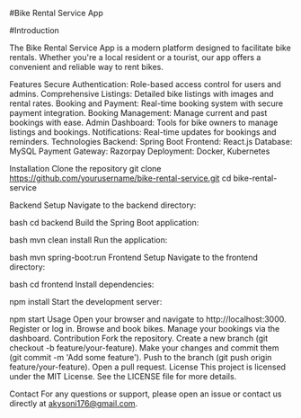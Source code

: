 #Bike Rental Service App

#Introduction

The Bike Rental Service App is a modern platform designed to facilitate bike rentals. Whether you're a local resident or a tourist, our app offers a convenient and reliable way to rent bikes.

Features
Secure Authentication: Role-based access control for users and admins.
Comprehensive Listings: Detailed bike listings with images and rental rates.
Booking and Payment: Real-time booking system with secure payment integration.
Booking Management: Manage current and past bookings with ease.
Admin Dashboard: Tools for bike owners to manage listings and bookings.
Notifications: Real-time updates for bookings and reminders.
Technologies
Backend: Spring Boot
Frontend: React.js
Database: MySQL
Payment Gateway: Razorpay
Deployment: Docker, Kubernetes


Installation
Clone the repository
git clone https://github.com/yourusername/bike-rental-service.git
cd bike-rental-service

Backend Setup
Navigate to the backend directory:

bash
cd backend
Build the Spring Boot application:

bash
mvn clean install
Run the application:

bash
mvn spring-boot:run
Frontend Setup
Navigate to the frontend directory:

bash
cd frontend
Install dependencies:


npm install
Start the development server:


npm start
Usage
Open your browser and navigate to http://localhost:3000.
Register or log in.
Browse and book bikes.
Manage your bookings via the dashboard.
Contribution
Fork the repository.
Create a new branch (git checkout -b feature/your-feature).
Make your changes and commit them (git commit -m 'Add some feature').
Push to the branch (git push origin feature/your-feature).
Open a pull request.
License
This project is licensed under the MIT License. See the LICENSE file for more details.

Contact
For any questions or support, please open an issue or contact us directly at akysoni176@gmail.com.
